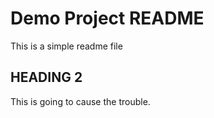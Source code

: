 # Demo Project README

This is a simple readme file

## HEADING 2

This is going to cause the trouble.
